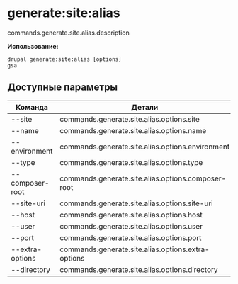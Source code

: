 # generate:site:alias
commands.generate.site.alias.description

**Использование:**
```
drupal generate:site:alias [options]
gsa
```

## Доступные параметры
Команда | Детали
-------|-------------
--site | commands.generate.site.alias.options.site
--name | commands.generate.site.alias.options.name
--environment | commands.generate.site.alias.options.environment
--type | commands.generate.site.alias.options.type
--composer-root | commands.generate.site.alias.options.composer-root
--site-uri | commands.generate.site.alias.options.site-uri
--host | commands.generate.site.alias.options.host
--user | commands.generate.site.alias.options.user
--port | commands.generate.site.alias.options.port
--extra-options | commands.generate.site.alias.options.extra-options
--directory | commands.generate.site.alias.options.directory
